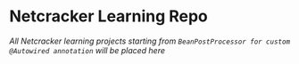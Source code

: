 # Netcracker Learning Repo

*All Netcracker learning projects starting from `BeanPostProcessor for custom @Autowired annotation` will 
be placed here*